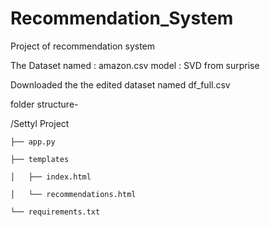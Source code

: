 # Recommendation_System
Project of recommendation system 

The Dataset named : amazon.csv
model : SVD from surprise

Downloaded the the edited dataset named df_full.csv

folder structure- 

/Settyl Project

    ├── app.py
    
    ├── templates
    
    │   ├── index.html
    
    │   └── recommendations.html
    
    └── requirements.txt
